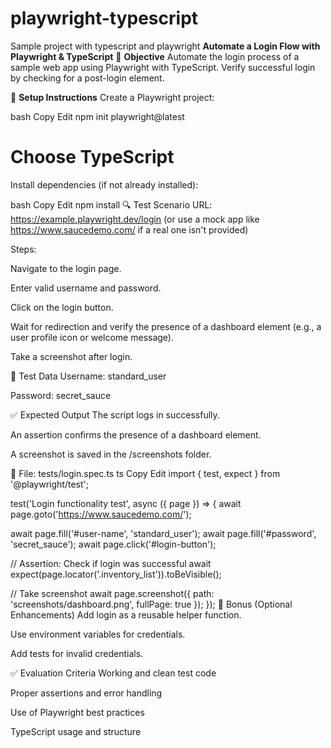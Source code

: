 # playwright-typescript
Sample project with typescript and playwright
**Automate a Login Flow with Playwright & TypeScript**
🧪 **Objective**
Automate the login process of a sample web app using Playwright with TypeScript. Verify successful login by checking for a post-login element.

🔧 **Setup Instructions**
Create a Playwright project:

bash
Copy
Edit
npm init playwright@latest
# Choose TypeScript
Install dependencies (if not already installed):

bash
Copy
Edit
npm install
🔍 Test Scenario
URL: https://example.playwright.dev/login (or use a mock app like https://www.saucedemo.com/ if a real one isn't provided)

Steps:

Navigate to the login page.

Enter valid username and password.

Click on the login button.

Wait for redirection and verify the presence of a dashboard element (e.g., a user profile icon or welcome message).

Take a screenshot after login.

🧾 Test Data
Username: standard_user

Password: secret_sauce

✅ Expected Output
The script logs in successfully.

An assertion confirms the presence of a dashboard element.

A screenshot is saved in the /screenshots folder.

📁 File: tests/login.spec.ts
ts
Copy
Edit
import { test, expect } from '@playwright/test';

test('Login functionality test', async ({ page }) => {
  await page.goto('https://www.saucedemo.com/');

  await page.fill('#user-name', 'standard_user');
  await page.fill('#password', 'secret_sauce');
  await page.click('#login-button');

  // Assertion: Check if login was successful
  await expect(page.locator('.inventory_list')).toBeVisible();

  // Take screenshot
  await page.screenshot({ path: 'screenshots/dashboard.png', fullPage: true });
});
🔄 Bonus (Optional Enhancements)
Add login as a reusable helper function.

Use environment variables for credentials.

Add tests for invalid credentials.

✅ Evaluation Criteria
Working and clean test code

Proper assertions and error handling

Use of Playwright best practices

TypeScript usage and structure
